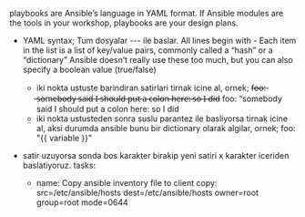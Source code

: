 playbooks are Ansible’s language in YAML format. If Ansible
modules are the tools in your workshop, playbooks are your design plans.
* YAML syntax;
Tum dosyalar ---  ile baslar.
All lines begin with - Each item in the list is a list
of key/value pairs, commonly called a “hash” or a “dictionary”
Ansible doesn’t really use these too much,
but you can also specify a boolean value (true/false)
    * iki nokta ustuste barindiran satirlari tirnak icine al, ornek;
    f̶o̶o̶:̶ ̶s̶o̶m̶e̶b̶o̶d̶y̶ ̶s̶a̶i̶d̶ ̶I̶ ̶s̶h̶o̶u̶l̶d̶ ̶p̶u̶t̶ ̶a̶ ̶c̶o̶l̶o̶n̶ ̶h̶e̶r̶e̶:̶ ̶s̶o̶ ̶I̶ ̶d̶i̶d̶
    foo: “somebody said I should put a colon here: so I did
    * iki nokta ustusteden sonra suslu parantez ile basliyorsa tirnak icine
    al, aksi durumda ansible bunu bir dictionary olarak algilar, ornek;
    foo: "{{ variable }}"

* satir uzuyorsa sonda bos karakter birakip yeni satiri x karakter iceriden
baslatiyoruz.
    tasks:
    - name: Copy ansible inventory file to client
    copy: src=/etc/ansible/hosts dest=/etc/ansible/hosts
        owner=root group=root mode=0644

